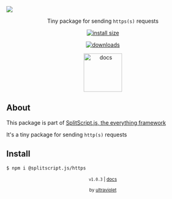 <a href="#" align="">

![](https://i.imgur.com/37MaHi6.png)

</a>

<div align="center">
<p> Tiny package for sending <code>https(s)</code> requests </p>

[![install size](https://packagephobia.com/badge?p=@splitscript.js/https)](https://packagephobia.com/result?p=@splitscript.js/https)

[![downloads](https://img.shields.io/npm/dm/@splitscript.js/https?color=90ee90&style=flat)](https://www.npmjs.com/package/@splitscript.js/https)

<a href='https://splitscript.js.org/https' style='text-decoration:none;'>

<img src='https://i.imgur.com/8PqPYu0.png' alt='docs' height='100px'>
</a>

</div>

## About

This package is part of [SplitScript.js, the everything framework](https://splitscript.js.org)

It's a tiny package for sending `http(s)` requests

## Install

```bash
$ npm i @splitscript.js/https
```

<div align="center">
<sub><code>v1.0.3</code> | <a href='https://splitscript.js.org/https'>docs</a> </sub>

<sub>by [ultraviolet](https://github.com/ultravioletasdf)</sub>

</div>
